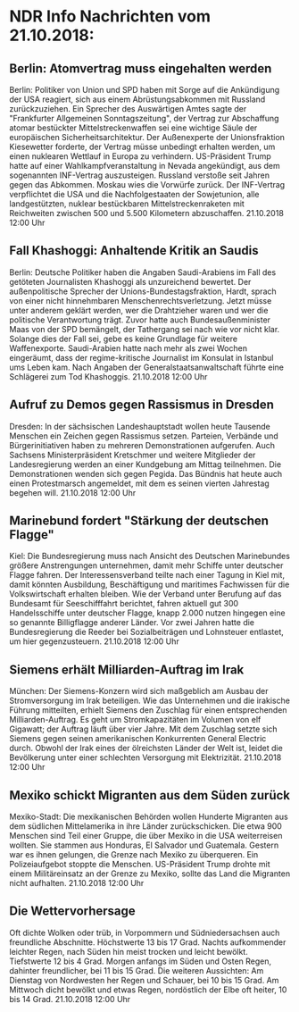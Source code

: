 # NDR Info Nachrichten vom 21.10.2018:


## Berlin: Atomvertrag muss eingehalten werden
Berlin: Politiker von Union und SPD haben mit Sorge auf die Ankündigung der USA reagiert, sich aus einem Abrüstungsabkommen mit Russland zurückzuziehen. Ein Sprecher des Auswärtigen Amtes sagte der "Frankfurter Allgemeinen Sonntagszeitung", der Vertrag zur Abschaffung atomar bestückter Mittelstreckenwaffen sei eine wichtige Säule der europäischen Sicherheitsarchitektur. Der Außenexperte der Unionsfraktion Kiesewetter forderte, der Vertrag müsse unbedingt erhalten werden, um einen nuklearen Wettlauf in Europa zu verhindern. US-Präsident Trump hatte auf einer Wahlkampfveranstaltung in Nevada angekündigt, aus dem sogenannten INF-Vertrag auszusteigen. Russland verstoße seit Jahren gegen das Abkommen. Moskau wies die Vorwürfe zurück. Der INF-Vertrag verpflichtet die USA und die Nachfolgestaaten der Sowjetunion, alle landgestützten, nuklear bestückbaren Mittelstreckenraketen mit Reichweiten zwischen 500 und 5.500 Kilometern abzuschaffen. 21.10.2018 12:00 Uhr 

## Fall Khashoggi: Anhaltende Kritik an Saudis
Berlin:	Deutsche Politiker haben die Angaben Saudi-Arabiens im Fall des getöteten Journalisten Khashoggi als unzureichend bewertet. Der außenpolitische Sprecher der Unions-Bundestagsfraktion, Hardt, sprach von einer nicht hinnehmbaren Menschenrechtsverletzung. Jetzt müsse unter anderem geklärt werden, wer die Drahtzieher waren und wer die politische Verantwortung trägt. Zuvor hatte auch Bundesaußenminister Maas von der SPD bemängelt, der Tathergang sei nach wie vor nicht klar. Solange dies der Fall sei, gebe es keine Grundlage für weitere Waffenexporte. Saudi-Arabien hatte nach mehr als zwei Wochen eingeräumt, dass der regime-kritische Journalist im Konsulat in Istanbul ums Leben kam. Nach Angaben der Generalstaatsanwaltschaft führte eine Schlägerei zum Tod Khashoggis. 21.10.2018 12:00 Uhr 

## Aufruf zu Demos gegen Rassismus in Dresden
Dresden: In der sächsischen Landeshauptstadt wollen heute Tausende Menschen ein Zeichen gegen Rassismus setzen. Parteien, Verbände und Bürgerinitiativen haben zu mehreren Demonstrationen aufgerufen. Auch Sachsens Ministerpräsident Kretschmer und weitere Mitglieder der Landesregierung werden an einer Kundgebung am Mittag teilnehmen. Die Demonstrationen wenden sich gegen Pegida. Das Bündnis hat heute auch einen Protestmarsch angemeldet, mit dem es seinen vierten Jahrestag begehen will. 21.10.2018 12:00 Uhr 

## Marinebund fordert "Stärkung der deutschen Flagge"
Kiel:	Die Bundesregierung muss nach Ansicht des Deutschen Marinebundes größere Anstrengungen unternehmen, damit mehr Schiffe unter deutscher Flagge fahren. Der Interessensverband teilte nach einer Tagung in Kiel mit, damit könnten Ausbildung, Beschäftigung und maritimes Fachwissen für die Volkswirtschaft erhalten bleiben. Wie der Verband unter Berufung auf das Bundesamt für Seeschifffahrt berichtet, fahren aktuell gut 300 Handelsschiffe unter deutscher Flagge, knapp 2.000 nutzen hingegen eine so genannte Billigflagge anderer Länder. Vor zwei Jahren hatte die Bundesregierung die Reeder bei Sozialbeiträgen und Lohnsteuer entlastet, um hier gegenzusteuern. 21.10.2018 12:00 Uhr 

## Siemens erhält Milliarden-Auftrag im Irak
München: Der Siemens-Konzern wird sich maßgeblich am Ausbau der Stromversorgung im Irak beteiligen. Wie das Unternehmen und die irakische Führung mitteilten, erhielt Siemens den Zuschlag für einen entsprechenden Milliarden-Auftrag. Es geht um Stromkapazitäten im Volumen von elf Gigawatt; der Auftrag läuft über vier Jahre. Mit dem Zuschlag setzte sich Siemens gegen seinen amerikanischen Konkurrenten General Electric durch. Obwohl der Irak eines der ölreichsten Länder der Welt ist, leidet die Bevölkerung unter einer schlechten Versorgung mit Elektrizität. 21.10.2018 12:00 Uhr 

## Mexiko schickt Migranten aus dem Süden zurück
Mexiko-Stadt: Die mexikanischen Behörden wollen Hunderte Migranten aus dem südlichen Mittelamerika in ihre Länder zurückschicken. Die etwa 900 Menschen sind Teil einer Gruppe, die über Mexiko in die USA weiterreisen wollten. Sie stammen aus Honduras, El Salvador und Guatemala. Gestern war es ihnen gelungen, die Grenze nach Mexiko zu überqueren. Ein Polizeiaufgebot stoppte die Menschen. US-Präsident Trump drohte mit einem Militäreinsatz an der Grenze zu Mexiko, sollte das Land die Migranten nicht aufhalten. 21.10.2018 12:00 Uhr 

## Die Wettervorhersage
Oft dichte Wolken oder trüb, in Vorpommern und Südniedersachsen auch freundliche Abschnitte. Höchstwerte 13 bis 17 Grad. Nachts aufkommender leichter Regen, nach Süden hin meist trocken und leicht bewölkt. Tiefstwerte 12 bis 4 Grad. Morgen anfangs im Süden und Osten Regen, dahinter freundlicher, bei 11 bis 15 Grad. Die weiteren Aussichten: Am Dienstag von Nordwesten her Regen und Schauer, bei 10 bis 15 Grad. Am Mittwoch dicht bewölkt und etwas Regen, nordöstlich der Elbe oft heiter, 10 bis 14 Grad. 21.10.2018 12:00 Uhr 
